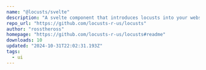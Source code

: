 ```yaml
---
name: "@locusts/svelte"
description: "A svelte component that introduces locusts into your website."
repo_url: "https://github.com/locusts-r-us/locusts"
author: "rosstheross"
homepage: "https://github.com/locusts-r-us/locusts#readme"
downloads: 10
updated: "2024-10-31T22:02:31.193Z"
tags: 
  - ui
---
```

